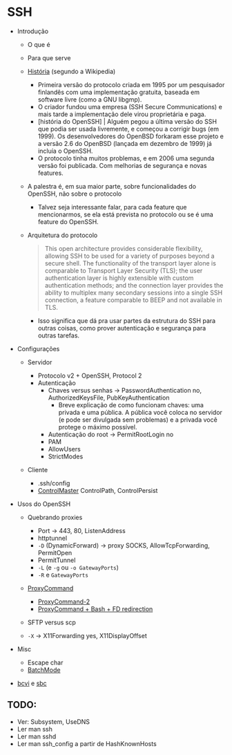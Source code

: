 SSH
===

- Introdução
    - O que é
    - Para que serve
    - [História][hist] (segundo a Wikipedia)
        - Primeira versão do protocolo criada em 1995 por um pesquisador
          finlandês com uma implementação gratuita, baseada em software livre
          (como a GNU libgmp).
        - O criador fundou uma empresa (SSH Secure Communications) e mais tarde
          a implementação dele virou proprietária e paga.
        - [história do OpenSSH] | Alguém pegou a última versão do SSH que podia
          ser usada livremente, e começou a corrigir bugs (em 1999). Os
          desenvolvedores do OpenBSD forkaram esse projeto e a versão 2.6 do
          OpenBSD (lançada em dezembro de 1999) já incluía o OpenSSH.
        - O protocolo tinha muitos problemas, e em 2006 uma segunda versão foi
          publicada. Com melhorias de segurança e novas features.

    - A palestra é, em sua maior parte, sobre funcionalidades do OpenSSH, não
      sobre o protocolo
         - Talvez seja interessante falar, para cada feature que mencionarmos,
           se ela está prevista no protocolo ou se é uma feature do OpenSSH.
    - Arquitetura do protocolo

        > This open architecture provides considerable flexibility, allowing
        > SSH to be used for a variety of purposes beyond a secure shell. The
        > functionality of the transport layer alone is comparable to Transport
        > Layer Security (TLS); the user authentication layer is highly
        > extensible with custom authentication methods; and the connection
        > layer provides the ability to multiplex many secondary sessions into
        > a single SSH connection, a feature comparable to BEEP and not
        > available in TLS.

        - Isso significa que dá pra usar partes da estrutura do SSH para outras
          coisas, como prover autenticação e segurança para outras tarefas.


- Configurações
    - Servidor
        - Protocolo v2 + OpenSSH, Protocol 2
        - Autenticação
            - Chaves versus senhas -> PasswordAuthentication no,
              AuthorizedKeysFile, PubKeyAuthentication
                - Breve explicação de como funcionam chaves: uma privada e uma
                  pública.  A pública você coloca no servidor (e pode ser
                  divulgada sem problemas) e a privada você protege o máximo
                  possível.
            - Autenticação do root -> PermitRootLogin no
            - PAM
            - AllowUsers
            - StrictModes

    - Cliente
        - .ssh/config
        - [ControlMaster][ControlMaster]
          ControlPath, ControlPersist


- Usos do OpenSSH

    - Quebrando proxies
        - Port -> 443, 80, ListenAddress
        - httptunnel
        - `-D` (DynamicForward) -> proxy SOCKS, AllowTcpForwarding, PermitOpen
        - PermitTunnel
        - `-L` (e `-g` ou `-o GatewayPorts`)
        - `-R` e `GatewayPorts`

    - [ProxyCommand][ProxyCommand-1]
        - [ProxyCommand-2]
        - [ProxyCommand + Bash + FD redirection][ProxyCommand-3]

    - SFTP versus scp

    - `-X` -> X11Forwarding yes, X11DisplayOffset

- Misc
    - Escape char
    - [BatchMode][batch]

- [bcvi][bcvi] e [sbc][bcvi]



TODO:
-----

- Ver: Subsystem, UseDNS
- Ler man ssh
- Ler man sshd
- Ler man ssh\_config a partir de HashKnownHosts

[hist]: https://en.wikipedia.org/wiki/Secure_Shell#History_and_development
[batch]: http://www.thegeekstuff.com/2009/10/how-to-execute-ssh-and-scp-in-batch-mode-only-when-passwordless-login-is-enabled/
[ControlMaster]: http://sshmenu.sourceforge.net/articles/transparent-mulithop.html
[bcvi]: http://sshmenu.sourceforge.net/articles/bcvi/
[sbc]: https://github.com/turicas/sbc
[ProxyCommand-1]: http://www.undeadly.org/cgi?action=article&sid=20070925181947
[ProxyCommand-2]: http://www.statusq.org/archives/2008/07/03/1916/
[ProxyCommand-3]: http://unix.stackexchange.com/questions/19604/all-about-ssh-proxycommand#19607
[openssh-hist]: http://openssh.com/history.html
